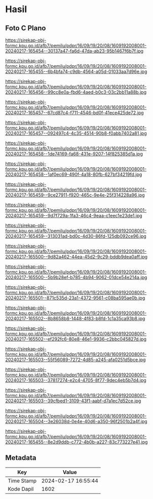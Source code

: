 # Hasil

## Foto C Plano

https://sirekap-obj-formc.kpu.go.id/afb7/pemilu/pdpr/16/09/19/20/08/1609192008001-20240217-165454--30137a47-fa6d-47da-ab23-95b1467f6b7f.jpg

https://sirekap-obj-formc.kpu.go.id/afb7/pemilu/pdpr/16/09/19/20/08/1609192008001-20240217-165455--6b4bfa74-c9db-4564-a05d-01033aa7d96e.jpg

https://sirekap-obj-formc.kpu.go.id/afb7/pemilu/pdpr/16/09/19/20/08/1609192008001-20240217-165456--99cc8e0a-fbd6-4aed-b0c3-03c2bb11a88b.jpg

https://sirekap-obj-formc.kpu.go.id/afb7/pemilu/pdpr/16/09/19/20/08/1609192008001-20240217-165457--67cd87c4-f711-4546-bd0f-41ece425de72.jpg

https://sirekap-obj-formc.kpu.go.id/afb7/pemilu/pdpr/16/09/19/20/08/1609192008001-20240217-165457--092497c4-4c35-4514-90b8-f0abb7402a81.jpg

https://sirekap-obj-formc.kpu.go.id/afb7/pemilu/pdpr/16/09/19/20/08/1609192008001-20240217-165458--1de74169-fa68-431e-9207-14f825385d1a.jpg

https://sirekap-obj-formc.kpu.go.id/afb7/pemilu/pdpr/16/09/19/20/08/1609192008001-20240217-165458--1af0ec69-490f-4a18-80fb-627bf34219fd.jpg

https://sirekap-obj-formc.kpu.go.id/afb7/pemilu/pdpr/16/09/19/20/08/1609192008001-20240217-165459--9ce27911-f920-465c-9e4e-25f314228a96.jpg

https://sirekap-obj-formc.kpu.go.id/afb7/pemilu/pdpr/16/09/19/20/08/1609192008001-20240217-165459--9d7f729a-1fa3-46c4-9eaa-c1eec1e23de1.jpg

https://sirekap-obj-formc.kpu.go.id/afb7/pemilu/pdpr/16/09/19/20/08/1609192008001-20240217-165459--313031ad-bd0c-4d30-86fd-125db092ce96.jpg

https://sirekap-obj-formc.kpu.go.id/afb7/pemilu/pdpr/16/09/19/20/08/1609192008001-20240217-165500--9d82a462-44ea-45d2-9c29-bddb9dea0aff.jpg

https://sirekap-obj-formc.kpu.go.id/afb7/pemilu/pdpr/16/09/19/20/08/1609192008001-20240217-165500--5b9b28ef-b785-4b94-9062-01dce54e214a.jpg

https://sirekap-obj-formc.kpu.go.id/afb7/pemilu/pdpr/16/09/19/20/08/1609192008001-20240217-165501--871c535d-23a1-4372-9561-c08ba595ae0b.jpg

https://sirekap-obj-formc.kpu.go.id/afb7/pemilu/pdpr/16/09/19/20/08/1609192008001-20240217-165502--8b8658b8-1448-4f83-b8fd-1c1a35ca93b8.jpg

https://sirekap-obj-formc.kpu.go.id/afb7/pemilu/pdpr/16/09/19/20/08/1609192008001-20240217-165502--ef292fc6-80e8-46e1-9936-c2bbc045827d.jpg

https://sirekap-obj-formc.kpu.go.id/afb7/pemilu/pdpr/16/09/19/20/08/1609192008001-20240217-165503--55f56089-7272-4d85-a245-afa0251d5bce.jpg

https://sirekap-obj-formc.kpu.go.id/afb7/pemilu/pdpr/16/09/19/20/08/1609192008001-20240217-165503--37817274-e2c4-4705-8f77-9dec4eb5b7d4.jpg

https://sirekap-obj-formc.kpu.go.id/afb7/pemilu/pdpr/16/09/19/20/08/1609192008001-20240217-165503--39cfbed1-3109-43f1-aabf-d7a1ec7d52ce.jpg

https://sirekap-obj-formc.kpu.go.id/afb7/pemilu/pdpr/16/09/19/20/08/1609192008001-20240217-165504--3e26038d-0e4e-40d6-a350-96f2501b2a4f.jpg

https://sirekap-obj-formc.kpu.go.id/afb7/pemilu/pdpr/16/09/19/20/08/1609192008001-20240217-165455--8e2d9ddb-c772-4b0b-a227-83c773227e41.jpg


## Metadata

| Key        | Value               |
| ---------- | ------------------- |
| Time Stamp | 2024-02-17 16:55:44 |
| Kode Dapil | 1602                |



